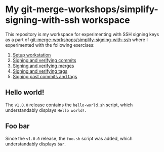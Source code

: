 # My git-merge-workshops/simplify-signing-with-ssh workspace

This repository is my workspace for experimenting with SSH signing keys as a part of [git-merge-workshops/simplify-signing-with-ssh](https://github.com/git-merge-workshops/simplify-signing-with-ssh) where I experimented with the following exercises:

1. [Setup workstation](https://github.com/git-merge-workshops/simplify-signing-with-ssh/blob/main/exercises/01-setup-workstation.md)
1. [Signing and verifying commits](https://github.com/git-merge-workshops/simplify-signing-with-ssh/blob/main/exercises/02-sign-verify-commits.md)
1. [Signing and verifying merges](https://github.com/git-merge-workshops/simplify-signing-with-ssh/blob/main/exercises/03-sign-verify-merges.md)
1. [Signing and verifying tags](https://github.com/git-merge-workshops/simplify-signing-with-ssh/blob/main/exercises/04-sign-verify-tags.md)
1. [Signing past commits and tags](https://github.com/git-merge-workshops/simplify-signing-with-ssh/blob/main/exercises/05-sign-past-commits-tags.md)


## Hello world!

The `v1.0.0` release contains the `hello-world.sh` script, which understandably displays `Hello world!`.

## Foo bar

Since the `v1.0.0` release, the `foo.sh` script was added, which understandably displays `bar`.
